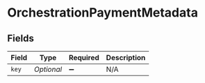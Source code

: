 # OrchestrationPaymentMetadata


## Fields

| Field              | Type               | Required           | Description        |
| ------------------ | ------------------ | ------------------ | ------------------ |
| `key`              | *Optional<String>* | :heavy_minus_sign: | N/A                |